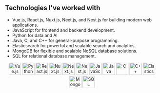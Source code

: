 ## Technologies I've worked with

- Vue.js, React.js, Nuxt.js, Next.js, and Nest.js for building modern web applications.
- JavaScript for frontend and backend development.
- Python for data and AI
- Java, C, and C++ for general-purpose programming.
- Elasticsearch for powerful and scalable search and analytics.
- MongoDB for flexible and scalable NoSQL database solutions.
- SQL for relational database management.


<!-- Icons -->
<p align="center">
  <img src="https://img.icons8.com/color/48/000000/vue-js.png" alt="Vue.js" width="40" height="40"/>
  <img src="https://img.icons8.com/color/48/000000/python.png" alt="Python" width="40" height="40"/>
  <img src="https://img.icons8.com/color/48/000000/react-native.png" alt="React.js" width="40" height="40"/>
  <img src="https://seeklogo.com/images/N/nuxt-logo-5EF50E1ABD-seeklogo.com.png" alt="Nuxt.js" width="40" height="40"/>
  <img src="https://img.icons8.com/color/48/000000/nextjs.png" alt="Next.js" width="40" height="40"/>
  <img src="https://img.icons8.com/color/48/000000/nestjs.png" alt="Nest.js" width="40" height="40"/>
  <img src="https://img.icons8.com/color/48/000000/javascript--v1.png" alt="JavaScript" width="40" height="40"/>
  <img src="https://img.icons8.com/color/48/000000/java-coffee-cup-logo--v1.png" alt="Java" width="40" height="40"/>
  <img src="https://img.icons8.com/color/48/000000/c-programming.png" alt="C" width="40" height="40"/>
  <img src="https://img.icons8.com/color/48/000000/c-plus-plus-logo.png" alt="C++" width="40" height="40"/>
  <img src="https://img.icons8.com/color/48/000000/elasticsearch.png" alt="Elasticsearch" width="40" height="40"/>
  <img src="https://img.icons8.com/color/48/000000/mongodb.png" alt="MongoDB" width="40" height="40"/>
  <img src="https://img.icons8.com/color/48/000000/sql.png" alt="SQL" width="40" height="40"/>
  <!-- Add more icons here -->
</p>

